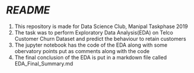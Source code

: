 # ***README***

1. This repository is made for Data Science Club, Manipal Taskphase 2019
2. The task was to perform Exploratory Data Analysis(EDA) on Telco Customer Churn Dataset and predict the behaviour to retain customers
3. The jupyter notebook has the code of the EDA along with some obervatory points put as comments along with the code
4. The final conclusion of the EDA is put in a markdown file called EDA_Final_Summary.md
